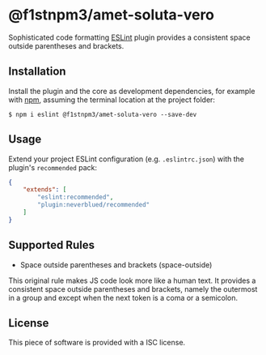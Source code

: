 # @f1stnpm3/amet-soluta-vero

Sophisticated code formatting [ESLint](http://eslint.org) plugin
provides a consistent space outside parentheses and brackets.

## Installation

Install the plugin and the core as development dependencies,
for example with [npm](https://www.npmjs.com/),
assuming the terminal location at the project folder:

```
$ npm i eslint @f1stnpm3/amet-soluta-vero --save-dev
```

## Usage

Extend your project ESLint configuration (e.g. `.eslintrc.json`)
with the plugin's ```recommended``` pack:

```json
{
    "extends": [
        "eslint:recommended",
        "plugin:neverblued/recommended"
    ]
}
```

## Supported Rules

* Space outside parentheses and brackets (space-outside)

This original rule makes JS code look more like a human text.
It provides a consistent space outside parentheses and brackets,
namely the outermost in a group
and except when the next token is a coma or a semicolon.

## License

This piece of software is provided with a ISC license.
